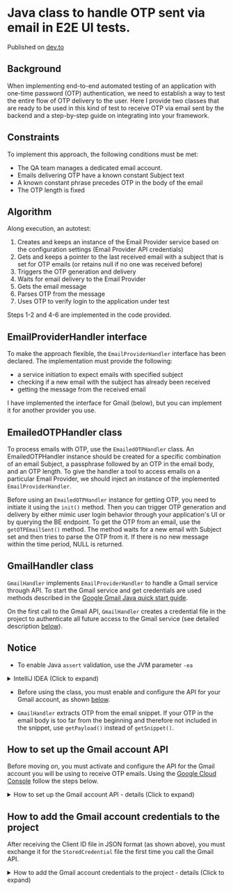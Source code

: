 # Java class to handle OTP sent via email in E2E UI tests.

Published on [dev.to](https://dev.to/andreyvishin/using-otp-sent-via-email-in-e2e-ui-tests-4f5n)

## Background
When implementing end-to-end automated testing of an application with one-time password  (OTP) authentication, we need to establish a way to test the entire flow of OTP delivery to the user.
Here I provide two classes that are ready to be used in this kind of test to receive OTP via email sent by the backend and a step-by-step guide on integrating into your framework.

## Constraints
To implement this approach, the following conditions must be met:
* The QA team manages a dedicated email account.
* Emails delivering OTP have a known constant Subject text
* A known constant phrase precedes OTP in the body of the email
* The OTP length is fixed

## Algorithm
Along execution, an autotest:
1. Creates and keeps an instance of the Email Provider service based on the configuration settings (Email Provider API credentials)
2. Gets and keeps a pointer to the last received email with a subject that is set for OTP emails (or retains null if no one was received before)
3. Triggers the OTP generation and delivery
4. Waits for email delivery to the Email Provider
5. Gets the email message
6. Parses OTP from the message
7. Uses OTP to verify login to the application under test

Steps 1-2 and 4-6 are implemented in the code provided.

## EmailProviderHandler interface
To make the approach flexible, the `EmailProviderHandler` interface has been declared. The implementation must provide the following:
- a service initiation to expect emails with specified subject
- checking if a new email with the subject has already been received
- getting the message from the received email

I have implemented the interface for Gmail (below), but you can implement it for another provider you use.

## EmailedOTPHandler class
To process emails with OTP, use the `EmailedOTPHandler` class.
An EmailedOTPHandler instance should be created for a specific combination of an 
email Subject, a passphrase followed by an OTP in the email body, and an OTP length. 
To give the handler a tool to access emails on a particular Email Provider, 
we should inject an instance of the implemented `EmailProviderHandler`.

Before using an `EmailedOTPHandler` instance for getting OTP, you need to initiate it using the `init()` method.
Then you can trigger OTP generation and delivery by either mimic user login behavior through your application's UI or by querying the BE endpoint.
To get the OTP from an email, use the `getOTPEmailSent()` method. The method waits for a new email with Subject set and then tries to parse the OTP from it.
If there is no new message within the time period, NULL is returned.

## GmailHandler class
`GmailHandler` implements `EmailProviderHandler` to handle a Gmail service through API.
To start the Gmail service and get credentials are used methods described in the [Google Gmail Java quick start guide](https://developers.google.com/gmail/api/quickstart).

On the first call to the Gmail API, `GmailHandler` creates a credential file in the project to authenticate all future access to the Gmail service (see detailed description [below](#add-json-client-id-file)).

## Notice

* To enable Java `assert` validation,  use the JVM parameter `-ea`
<details>
  <summary>IntelliJ IDEA (Click to expand)</summary>
![Image description](https://dev-to-uploads.s3.amazonaws.com/uploads/articles/zh7gvcftxk9z95k33neh.png)
</details>

* Before using the class, you must enable and configure the API for your Gmail account, as shown [below](#how-to-set-up-the-gmail-account-api).

* `GmailHandler` extracts OTP from the email snippet. If your OTP in the email body is too far from the beginning and therefore not included in the snippet, use `getPayload()` instead of `getSnippet()`.

## How to set up the Gmail account API
Before moving on, you must activate and configure the API for the Gmail account you will be using to receive OTP emails. Using the [Google Cloud Console](https://console.cloud.google.com/) follow the steps below.
<details>
  <summary>How to set up the Gmail account API - details (Click to expand)</summary>

#### Register a new project


* Click on CREATE PROJECT.

![Image description](https://dev-to-uploads.s3.amazonaws.com/uploads/articles/cuic3ksh7bfqcxyoucbf.png)

* Then give your project a name.

![Image description](https://dev-to-uploads.s3.amazonaws.com/uploads/articles/7rjx5d9e8ky7sny9feed.png)


#### Enable API


* Click on ENABLE APIS AND SERVICES.

![Image description](https://dev-to-uploads.s3.amazonaws.com/uploads/articles/rceb36estm0gjegi78g1.png)

* Search for Gmail in the API Library.

![Image description](https://dev-to-uploads.s3.amazonaws.com/uploads/articles/5g84okq1lrivovwb9q1y.png)

* Enable Gmail API

![Image description](https://dev-to-uploads.s3.amazonaws.com/uploads/articles/xlt9lfph4dx8efjkzpqr.png)


#### Create credentials for autotests to access your Gmail account

* Click on CREATE CREDENTIALS.

![Image description](https://dev-to-uploads.s3.amazonaws.com/uploads/articles/0to4156boduxjdmm46oc.png)

* Choose for Gmail API a `User data` type.

![Image description](https://dev-to-uploads.s3.amazonaws.com/uploads/articles/nqml60ezt25ie819k0jc.png)

* Customize the OAuth Consent Screen - enter any name for the app and add your contact email address

![Image description](https://dev-to-uploads.s3.amazonaws.com/uploads/articles/6237zf0vd8rwjppz6j4d.png)

* Set the scope
  It make sense to choose the `read only` scope

![Image description](https://dev-to-uploads.s3.amazonaws.com/uploads/articles/wdy1pbviwdlir0kj3d67.png)

![Image description](https://dev-to-uploads.s3.amazonaws.com/uploads/articles/7izys9bhdu750rsdr63o.png)

* Choose the `Desktop app` application type and give it a name

![Image description](https://dev-to-uploads.s3.amazonaws.com/uploads/articles/dv1xpfn3xi5vqw0uwnu0.png)

* Your credentials have been created; you need to download the Client ID file in JSON format.

![Image description](https://dev-to-uploads.s3.amazonaws.com/uploads/articles/ikwzjgktw2j0orso8bvn.png)

* You can also customize your credentials at any time in the Credentials tab and then download the updated JSON file.

![Image description](https://dev-to-uploads.s3.amazonaws.com/uploads/articles/ngy8ibr01ls83e3dton7.png)

![Image description](https://dev-to-uploads.s3.amazonaws.com/uploads/articles/s6na8ivc3rarcr0x9vex.png)

#### Register a trusted test user

* Navigate to the OAuth consent screen tab and click on `ADD USERS`

![Image description](https://dev-to-uploads.s3.amazonaws.com/uploads/articles/lccybxoxman269bidfmo.png)

* Add your any real Gmail account email address. You will need to act under this account later to verify access for the Client ID

![Image description](https://dev-to-uploads.s3.amazonaws.com/uploads/articles/4onacy77d16gea850vns.png)
</details>

## How to add the Gmail account credentials to the project
After receiving the Client ID file in JSON format (as shown above), you must exchange it for the `StoredCredential` file the first time you call the Gmail API.

<details>
  <summary>How to add the Gmail account credentials to the project - details (Click to expand)</summary>

#### Add JSON Client ID file

* Put the file into `src/main/resources/credentials`.

![Image description](https://dev-to-uploads.s3.amazonaws.com/uploads/articles/t47rol8ailyqaqbpozg9.png)

#### Verify the autotest access to the account on Gmail

Run your project first time. At the first call to the Gmail API, a browser will be opened by Google. Your should follow the Google dialog.

* Choose the account you add on the [Register a trusted test user](#register-a-trusted-test-user) step.

![Image description](https://dev-to-uploads.s3.amazonaws.com/uploads/articles/uj8qaoq1etfkmopooi09.png)

* Click on `Continue` to verify the app

![Image description](https://dev-to-uploads.s3.amazonaws.com/uploads/articles/q17846jqktuxzjpwbxrp.png)

* Click on `Continue` to grant the access

![Image description](https://dev-to-uploads.s3.amazonaws.com/uploads/articles/deayf0bgpytwxb6sve98.png)

* Check for the confirmation

![Image description](https://dev-to-uploads.s3.amazonaws.com/uploads/articles/6lq5g14lfiyjwkb97b26.png)

* Stop the first test project execution.

#### Check for the StoredCredential file


* The `StoredCredential` file should already be created automatically in `src/main/resources/credentials` during your first Gmail API call; if it is not, repeat [this section](#how-to-add-the-gmail-account-credentials-to-the-project) again.

![Image description](https://dev-to-uploads.s3.amazonaws.com/uploads/articles/ae2bbrwrzbvvqcf80mdk.png)

If you change the Gmail API configuration in the console in the future, you should delete the `StoredCredential` file and repeat these steps to add a new one.

</details>